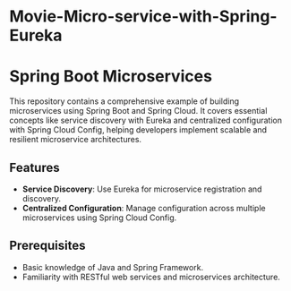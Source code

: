 # Movie-Micro-service-with-Spring-Eureka

# Spring Boot Microservices

This repository contains a comprehensive example of building microservices using Spring Boot and Spring Cloud. It covers essential concepts like service discovery with Eureka and centralized configuration with Spring Cloud Config, helping developers implement scalable and resilient microservice architectures.

## Features

- **Service Discovery**: Use Eureka for microservice registration and discovery.
- **Centralized Configuration**: Manage configuration across multiple microservices using Spring Cloud Config.

## Prerequisites

- Basic knowledge of Java and Spring Framework.
- Familiarity with RESTful web services and microservices architecture.
